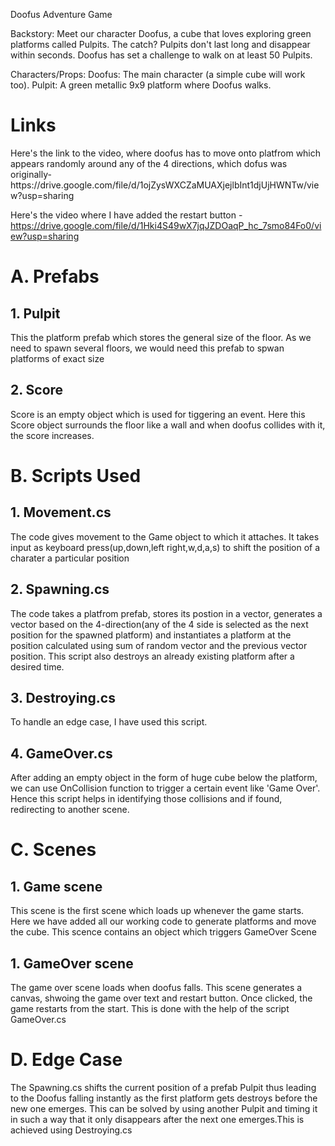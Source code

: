 Doofus Adventure Game

Backstory:
Meet our character Doofus, a cube that loves exploring green platforms called Pulpits. The catch? Pulpits don't last long and disappear within seconds. Doofus has set a challenge to walk on at least 50 Pulpits. 

Characters/Props:
Doofus: The main character (a simple cube will work too).
Pulpit: A green metallic 9x9 platform where Doofus walks.

<h1>Links</h1>
Here's the link to the video, where doofus has to move onto platfrom which appears randomly around any of the 4 directions, which dofus was originally-
https://drive.google.com/file/d/1ojZysWXCZaMUAXjejlbInt1djUjHWNTw/view?usp=sharing

Here's the video where I have added the restart button - 
https://drive.google.com/file/d/1Hki4S49wX7jqJZDOaqP_hc_7smo84Fo0/view?usp=sharing
<h1>A. Prefabs</h1>
<h2>1. Pulpit</h2>
<p>This the platform prefab which stores the general size of the floor. As we need to spawn several floors, we would need this prefab to spwan platforms of exact size</p>

<h2>2. Score</h2>
<p>Score is an empty object which is used for tiggering an event. Here this Score object surrounds the floor like a wall and when doofus collides with it, the score increases.</p>

<h1>B. Scripts Used</h1>
<h2>1. Movement.cs</h2>
<p>The code gives movement to the Game object to which it attaches. It takes input as keyboard press(up,down,left right,w,d,a,s) to shift the position of a charater a particular position</p>

<h2>2. Spawning.cs</h2>
<p>The code takes a platfrom prefab, stores its postion in a vector, generates a vector based on the 4-direction(any of the 4 side is selected as the next position for the spawned platform) and instantiates a platform at the position calculated using sum of random vector and the previous vector position. This script also destroys an already existing platform after a desired time.</p>

<h2>3. Destroying.cs</h2>
<p>To handle an edge case, I have used this script.</p>

<h2>4. GameOver.cs</h2>
<p>After adding an empty object in the form of huge cube below the platform, we can use OnCollision function to trigger a certain event like 'Game Over'. Hence this script helps in identifying those collisions and if found, redirecting to another scene.</p>

<h1>C. Scenes</h1>
<h2>1. Game scene</h2>
<p>This scene is the first scene which loads up whenever the game starts. Here we have added all our working code to generate platforms and move the cube. This scence contains an object which triggers GameOver Scene</p>
<h2>1. GameOver scene</h2>
<p>The game over scene loads when doofus falls. This scene generates a canvas, shwoing the game over text and restart button. Once clicked, the game restarts from the start. This is done with the help of the script GameOver.cs</p>

<h1>D. Edge Case</h1>
<p>The Spawning.cs shifts the current position of a prefab Pulpit thus leading to the Doofus falling instantly as the first platform gets destroys before the new one emerges. This can be solved by using another Pulpit and timing it in such a way that it only disappears after the next one emerges.This is achieved using Destroying.cs</p>
